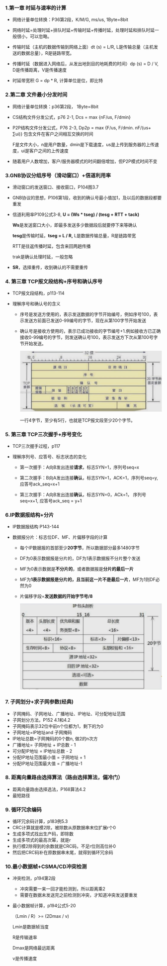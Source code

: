 ### 1.第一章 时延与速率的计算
- 网络计量单位转换：P36第2段，K/M/G, ms/us, 1Byte=8bit

- 网络时延=处理时延+排队时延+传输时延+传播时延，处理时延和排队时延一般很小，可以忽略。

- 传输时延（主机的数据传输到网络上面）dt (s) = L/R, L是传输总量（主机发送的数据总量），R是链路带宽。

- 传播时延（数据进入网络后，从发出地到目的地耗费的时间）dp (s) = D / V, D是传播距离，V是传播速度

- 时延带宽积 G = dp * R, 计算单位是位，即比特

  

### 2.第二章 文件最小分发时间

- 网络计量单位转换：p36第2段， 1Byte=8bit

- CS结构文件分发公式，p76 2-1, Dcs = max {nF/us, F/dmin}

- P2P结构文件分发公式，P76 2-3, Dp2p = max {F/us, F/dmin. nF/(us+ $\sum$ui)} 包含文件在客户之间相互交换的时间

  F是文件大小，n是用户数量，dmin是下载速度，us是上传到服务器的上传速度，ui是客户之间的上传速度

- 随着用户人数增加，客户/服务器模式的时间翻倍增加，但P2P模式时间不变



### 3.GNB协议分组序号（滑动窗口）+信道利用率

- 滑动窗口的发送窗口、接收窗口，P104图3.7

- GNB协议的思想，P106第1段，收到的确认号最小值加1，及以后的数据段都要重发

- 信道利用率P109公式3-8, **U = (Ws * tseg) / (tesg + RTT + tack)**

  **Ws**是发送窗口大小，即最多发送多少数据段后就要停下来等确认

  **tesg**是传输时延，**tseg = L / R,** L是数据传输总量，R是链路带宽

  RTT是往返传播时延，包含来回两趟传播

  trak是确认处理时延，一般忽略

  

- **SR**，选择重传，收到确认的不需要重传



### 4. 第三章 TCP报文段结构+序号和确认序号

- TCP报文段结构，p113-114

- 理解序号和确认号的含义

  - 序号是发送方使用的，表示发送数据的字节开始编号，例如序号100，表示发送方前面已发送0-99编号的字节，现在从第100字节开始发送

  - 确认号是接收方使用的，表示已成功接收的字节编号+1.例如接收方已正确接收0-99编号的字节，则发送确认号100，表示发送方下次从第100号字节开始发送。

    ![](https://raw.githubusercontent.com/Ihtml/images/master/img/20200823171957.png)

    一行4字节，至少有5行，也就是TCP报文段至少20个字节。



### 5. 第三章 TCP三次握手+序号变化

- TCP三次握手过程，p117

- 理解序列号、应答号、标志状态的变化

  - 第一次握手：A向B发出连接**请求**，标志SYN=1，序列号seq=x

  - 第二次握手：B向A发出连接**确认**，标志SYN=1，ACK=1，序列号seq=y, 应答号ack_seq=x+1

  - 第三次握手：A向B发出连接**确认**，标志SYN=0，ACk=1， 序列号seq=x+1, 应答号ack_seq = y+1




### 6.IP数据报结构+分片

- IP数据报结构 P143-144

- 数据报分片：标志位DF、MF、片偏移字段的计算

  - 每个IP数据报的首部至少**20字节**，所以数据部分最多1480字节

  - DF为0表示数据报是分片的，DF为1表示数据报不分片整个发送

  - MF为0表示数据是**不分片的**，或者数据报是**分片的最后一片**

  - MF为**1表示数据报是分片的，且当前这一片不是最后一片**，MF为1则DF必然为0

  - 片偏移字段=**发送数据的开始字节号/8**

    ![](https://raw.githubusercontent.com/Ihtml/images/master/img/20200823235552.png)



### 7. 子网划分+求子网参数(经典)

- 子网掩码、子网地址、广播地址、IP地址、可分配地址范围
- 子网划分方法，P152  4.1和4.2
- 子网掩码表示32位中前n个位都为1，剩下的为0
- 子网地址=IP地址and 子网掩码
- IP地址总数=子网掩码的0个数n, 做2的n次方
- 广播地址= 子网地址 + IP总数 - 1
- 可分配IP地址 = IP地址总数 - 2
- 分配IP地址范围最小值 = 子网地址 + 1
- 分配IP地址范围最大值 = 广播地址-1



### 8. 距离向量路由选择算法（路由选择算法，偏冷门）

- 距离向量路由选择选法，P168算法4.2
- 最短路径



###  9. 循环冗余编码

- 循环冗余码计算，p183例5.3
- CRC计算就是模2除，被除数从原数据串末位扩展r个0
- 生成多项式找出生产码，即除数
- 生成多项式的最高次幂，就是r
- 执行模2除得到的余数就是CRC码，不足r位则高位补0
- 然后把CRC码补在原数据串末尾，就得到循环冗余码



### 10.最小数据帧+CSMA/CD冲突检测

- 冲突检测，p194第2段

  - 冲突需要一来一回才能检测到，所以距离乘2
  - 需要在数据未发送完之前检测到冲突，才知道冲突发送要重发

- 最小数据帧计算，p194公式5-20

  （Lmin / R）>= (2Dmax / v)

    Lmin是数据帧当度

   R是传输速率

  Dmax是网络最远距离

  v是传播速度